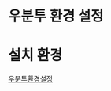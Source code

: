 # 우분투 환경 설정

# 설치 환경
[우분투환경설정](https://github.com/9992/Hyperledger-Configuration/blob/master/우분투환경설정/ConfigSetup.md)
